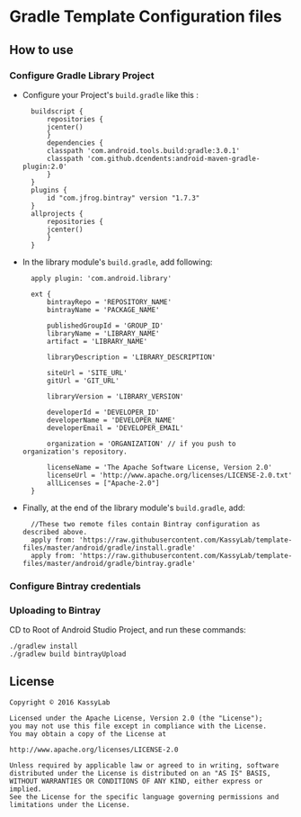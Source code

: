 # Gradle Template Configuration files

## How to use

### Configure Gradle Library Project

- Configure your Project's `build.gradle` like this :

		buildscript {
		    repositories {
			jcenter()
		    }
		    dependencies {
			classpath 'com.android.tools.build:gradle:3.0.1'
			classpath 'com.github.dcendents:android-maven-gradle-plugin:2.0'
		    }
		}
		plugins {
		    id "com.jfrog.bintray" version "1.7.3"
		}
		allprojects {
		    repositories {
			jcenter()
		    }
		}

- In the library module's `build.gradle`, add following:

		apply plugin: 'com.android.library'

		ext {
		    bintrayRepo = 'REPOSITORY_NAME'
		    bintrayName = 'PACKAGE_NAME'

		    publishedGroupId = 'GROUP_ID'
		    libraryName = 'LIBRARY_NAME'
		    artifact = 'LIBRARY_NAME'

		    libraryDescription = 'LIBRARY_DESCRIPTION'

		    siteUrl = 'SITE_URL'
		    gitUrl = 'GIT_URL'

		    libraryVersion = 'LIBRARY_VERSION'

		    developerId = 'DEVELOPER_ID'
		    developerName = 'DEVELOPER_NAME'
		    developerEmail = 'DEVELOPER_EMAIL'
		    
		    organization = 'ORGANIZATION' // if you push to organization's repository.

		    licenseName = 'The Apache Software License, Version 2.0'
		    licenseUrl = 'http://www.apache.org/licenses/LICENSE-2.0.txt'
		    allLicenses = ["Apache-2.0"]
		}

- Finally, at the end of the library module's `build.gradle`, add:

		//These two remote files contain Bintray configuration as described above.
		apply from: 'https://raw.githubusercontent.com/KassyLab/template-files/master/android/gradle/install.gradle'
		apply from: 'https://raw.githubusercontent.com/KassyLab/template-files/master/android/gradle/bintray.gradle'

### Configure Bintray credentials

### Uploading to Bintray

CD to Root of Android Studio Project, and run these commands:

	./gradlew install
	./gradlew build bintrayUpload

## License

	Copyright © 2016 KassyLab

	Licensed under the Apache License, Version 2.0 (the "License");
	you may not use this file except in compliance with the License.
	You may obtain a copy of the License at

	http://www.apache.org/licenses/LICENSE-2.0

	Unless required by applicable law or agreed to in writing, software
	distributed under the License is distributed on an "AS IS" BASIS,
	WITHOUT WARRANTIES OR CONDITIONS OF ANY KIND, either express or 
	implied.
	See the License for the specific language governing permissions and
	limitations under the License.
